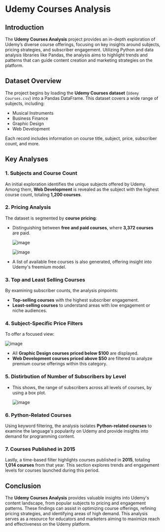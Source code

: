 # Udemy Courses Analysis

## Introduction
The **Udemy Courses Analysis** project provides an in-depth exploration of Udemy’s diverse course offerings, focusing on key insights around subjects, pricing strategies, and subscriber engagement. Utilizing Python and data analysis libraries like Pandas, the analysis aims to highlight trends and patterns that can guide content creation and marketing strategies on the platform.

## Dataset Overview
The project begins by loading the **Udemy Courses dataset** (`Udemy Courses.csv`) into a Pandas DataFrame. This dataset covers a wide range of subjects, including:
- Musical Instruments
- Business Finance
- Graphic Design
- Web Development

Each record includes information on course title, subject, price, subscriber count, and more.

## Key Analyses

### 1. Subjects and Course Count
An initial exploration identifies the unique subjects offered by Udemy. Among them, **Web Development** is revealed as the subject with the highest course count, totaling **1,200 courses**.

### 2. Pricing Analysis
The dataset is segmented by **course pricing**:
- Distinguishing between **free and paid courses**, where **3,372 courses** are paid.

  ![image](https://github.com/user-attachments/assets/3ed0b54f-209b-4331-99fc-f53b88619c29)

  ![image](https://github.com/user-attachments/assets/7febd39d-389f-4023-8864-652ab8197560)


- A list of available free courses is also generated, offering insight into Udemy's freemium model.

### 3. Top and Least Selling Courses
By examining subscriber counts, the analysis pinpoints:
- **Top-selling courses** with the highest subscriber engagement.
- **Least-selling courses** to understand areas with low engagement or niche audiences.

### 4. Subject-Specific Price Filters
To offer a focused view:

 ![image](https://github.com/user-attachments/assets/ca27096b-1f7b-46f1-b494-335287c9f9bd)
 

- All **Graphic Design courses priced below $100** are displayed.
- **Web Development courses priced above $50** are filtered to analyze premium course offerings within this category.

### 5. Distirbution of Number of Subscribers by Level
- This shows, the range of subscribers across all levels of courses, by using a box plot.

  ![image](https://github.com/user-attachments/assets/2c746796-50b4-4026-bfa0-53046bcd2871)


### 6. Python-Related Courses
Using keyword filtering, the analysis isolates **Python-related courses** to examine the language's popularity on Udemy and provide insights into demand for programming content.

### 7. Courses Published in 2015
Lastly, a time-based filter highlights courses published in **2015**, totaling **1,014 courses** from that year. This section explores trends and engagement levels for courses launched during this period.

## Conclusion
The **Udemy Courses Analysis** provides valuable insights into Udemy's content landscape, from popular subjects to pricing and engagement patterns. These findings can assist in optimizing course offerings, refining pricing strategies, and identifying areas of high demand. This analysis serves as a resource for educators and marketers aiming to maximize reach and effectiveness on the Udemy platform.
